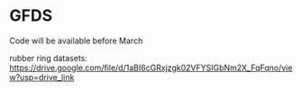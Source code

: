 # GFDS
Code will be available before March

rubber ring datasets: https://drive.google.com/file/d/1aBI6cGRxjzgk02VFYSIGbNm2X_FqFqno/view?usp=drive_link
